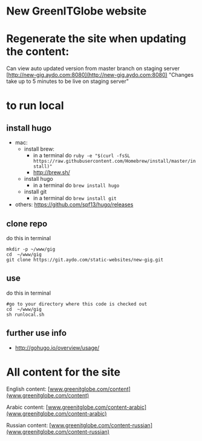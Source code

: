 # New GreenITGlobe website

# Regenerate the site when updating the content:

Can view auto updated version from master branch on staging server [http://new-gig.aydo.com:8080](http://new-gig.aydo.com:8080) "Changes take up to 5 minutes to be live on staging server"

# to run local

## install hugo
- mac: 
    - install brew: 
        - in a terminal do ```ruby -e "$(curl -fsSL https://raw.githubusercontent.com/Homebrew/install/master/install)"```
        - http://brew.sh/
    - install hugo
        - in a terminal do ```brew install hugo```
    - install git
        - in a terminal do ```brew install git```
- others: https://github.com/spf13/hugo/releases

## clone repo 

do this in terminal
```
mkdir -p ~/www/gig
cd  ~/www/gig
git clone https://git.aydo.com/static-websites/new-gig.git
```

## use
do this in terminal
```
#go to your directory where this code is checked out
cd  ~/www/gig
sh runlocal.sh
```

## further use info
- http://gohugo.io/overview/usage/

# All content for the site

English content:
[www.greenitglobe.com/content](www.greenitglobe.com/content)

Arabic content:
[www.greenitglobe.com/content-arabic](www.greenitglobe.com/content-arabic)

Russian content:
[www.greenitglobe.com/content-russian](www.greenitglobe.com/content-russian)

